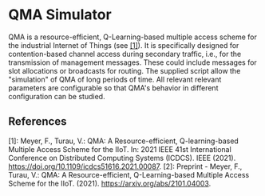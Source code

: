 # QMA Simulator 

QMA is a resource-efficient, Q-Learning-based multiple access scheme for the industrial Internet of Things (see [[1]](#References)). It is specifically designed for contention-based channel access during secondary traffic, i.e., for the transmission of management messages. These could include messages for slot allocations or broadcasts for routing. The supplied script allow the "simulation" of QMA of long periods of time. All relevant relevant parameters are configurable so that QMA's behavior in different configuration can be studied.



## References

[1]: Meyer, F., Turau, V.: QMA: A Resource-efficient, Q-learning-based Multiple Access Scheme for the IIoT. In: 2021 IEEE 41st International Conference on Distributed Computing Systems (ICDCS). IEEE (2021). <https://doi.org/10.1109/icdcs51616.2021.00087>.
[2]: Preprint - Meyer, F., Turau, V.: QMA: A Resource-efficient, Q-Learning-based Multiple Access Scheme for the IIoT. (2021). <https://arxiv.org/abs/2101.04003>.

